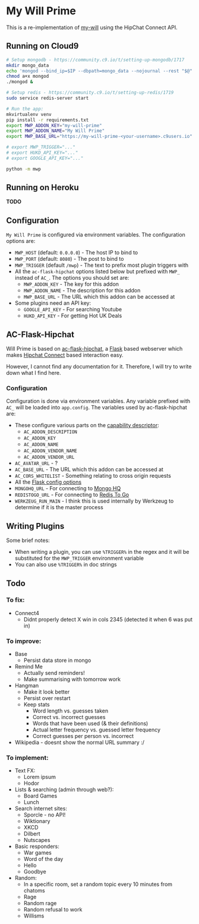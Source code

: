 # My Will Prime

This is a re-implementation of [my-will](https://github.com/csudcy/my-will) using the HipChat Connect API.


## Running on Cloud9

```bash
# Setup mongodb - https://community.c9.io/t/setting-up-mongodb/1717
mkdir mongo_data
echo 'mongod --bind_ip=$IP --dbpath=mongo_data --nojournal --rest "$@"' > mongod
chmod a+x mongod
./mongod &

# Setup redis - https://community.c9.io/t/setting-up-redis/1719
sudo service redis-server start

# Run the app:
mkvirtualenv venv
pip install -r requirements.txt
export MWP_ADDON_KEY="my-will-prime"
export MWP_ADDON_NAME="My Will Prime"
export MWP_BASE_URL="https://my-will-prime-<your-username>.c9users.io"

# export MWP_TRIGGER="..."
# export HUKD_API_KEY="..."
# export GOOGLE_API_KEY="..."

python -m mwp
```


## Running on Heroku

**TODO**


## Configuration

`My Will Prime` is configured via environment variables. The configuration options are:
* `MWP_HOST` (default: `0.0.0.0`) - The host IP to bind to
* `MWP_PORT` (default: `8080`) - The post to bind to
* `MWP_TRIGGER` (default `/mwp`) - The text to prefix most plugin triggers with
* All the `ac-flask-hipchat` options listed below but prefixed with `MWP_` instead of `AC_`. The options you should set are:
  * `MWP_ADDON_KEY` - The key for this addon
  * `MWP_ADDON_NAME` - The description for this addon
  * `MWP_BASE_URL` - The URL which this addon can be accessed at
* Some plugins need an API key:
  * `GOOGLE_API_KEY` - For searching Youtube
  * `HUKD_API_KEY` - For getting Hot UK Deals


## AC-Flask-Hipchat

Will Prime is based on [ac-flask-hipchat](https://bitbucket.org/atlassianlabs/ac-flask-hipchat), a [Flask](http://flask.pocoo.org/) based webserver which makes [Hipchat Connect](https://developer.atlassian.com/hipchat) based interaction easy.

However, I cannot find any documentation for it. Therefore, I will try to write down what I find here.


### Configuration

Configuration is done via environment variables. Any variable prefixed with `AC_` will be loaded into `app.config`. The variables used by ac-flask-hipchat are:

* These configure various parts on the [capability descriptor](https://developer.atlassian.com/hipchat/tutorials/building-an-add-on-with-your-own-technology-stack#Buildinganadd-onwithyourowntechnologystack-Exposeacapabilitydescriptor):
  * `AC_ADDON_DESCRIPTION`
  * `AC_ADDON_KEY`
  * `AC_ADDON_NAME`
  * `AC_ADDON_VENDOR_NAME`
  * `AC_ADDON_VENDOR_URL`
* `AC_AVATAR_URL` - ?
* `AC_BASE_URL` - The URL which this addon can be accessed at
* `AC_CORS_WHITELIST` - Something relating to cross origin requests
* All the [Flask config options](http://flask.pocoo.org/docs/0.10/config/#builtin-configuration-values)
* `MONGOHQ_URL` - For connecting to [Mongo HQ](https://devcenter.heroku.com/articles/mongohq)
* `REDISTOGO_URL` - For connecting to [Redis To Go](https://devcenter.heroku.com/articles/redistogo)
* `WERKZEUG_RUN_MAIN` -  I think this is used internally by Werkzeug to determine if it is the master process


## Writing Plugins

Some brief notes:
* When writing a plugin, you can use `%TRIGGER%` in the regex and it will be substituted for the `MWP_TRIGGER` environment variable
* You can also use `%TRIGGER%` in doc strings


## Todo


### To fix:
* Connect4
  * Didnt properly detect X win in cols 2345 (detected it when 6 was put in)


### To improve:
* Base
  * Persist data store in mongo
* Remind Me
  * Actually send reminders!
  * Make summarising with tomorrow work
* Hangman
  * Make it look better
  * Persist over restart
  * Keep stats
    * Word length vs. guesses taken
    * Correct vs. incorrect guesses
    * Words that have been used (& their definitions)
    * Actual letter frequency vs. guessed letter frequency
    * Correct guesses per person vs. incorrect
* Wikipedia - doesnt show the normal URL summary :/ 


### To implement:
* Text FX:
  * Lorem ipsum
  * Hodor
* Lists & searching (admin through web?):
  * Board Games
  * Lunch
* Search internet sites:
  * Sporcle - no API!
  * Wiktionary
  * XKCD
  * Dilbert
  * Nutscapes
* Basic responders:
  * War games
  * Word of the day
  * Hello
  * Goodbye
* Random:
  * In a specific room, set a random topic every 10 minutes from chatoms
  * Rage
  * Random rage
  * Random refusal to work
  * Willisms
